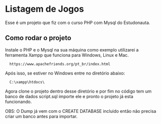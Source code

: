 # Listagem de Jogos

Esse é um projeto que fiz com o curso PHP com Mysql do Estudonauta.

## Como rodar o projeto
Instale o PHP e o Mysql na sua máquina como exemplo utilizarei a ferramenta Xampp que funciona para Windows, Linux e Mac.
```
  https://www.apachefriends.org/pt_br/index.html
```

Após isso, se estiver no Windows entre no diretório abaixo:

```
  C:\xampp\htdocs\
```

Agora clone o projeto dentro desse diretório e por fim no código tem um banco de dados script.sql importe ele e pronto o projeto já esta funcionando.

OBS: O Dump já vem com o CREATE DATABASE incluido então não precisa criar um banco antes para importar.
